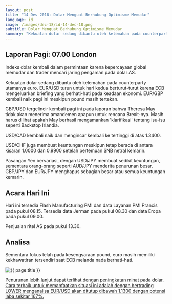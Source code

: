 ```yaml
---
layout: post
title: "14 Des 2018: Dolar Menguat Berhubung Optimisme Memudar"
language: id
image: /images/dec-18/id-14-dec-18.png
subtitle: Dolar Menguat Berhubung Optimisme Memudar
summary: "Kekuatan dolar sedang dibantu oleh kelemahan pada counterparty utamanya euro. EUR/USD turun untuk hari kedua berturut-turut karena ECB mengeluarkan briefing yang berhati-hati pada keadaan ekonomi. EUR/GBP kembali naik pagi ini meskipun pound masih tertekan"
---
```

## Laporan Pagi: 07.00 London

Indeks dolar kembali dalam permintaan karena kepercayaan global memudar dan trader mencari jaring pengaman pada dolar AS.

Kekuatan dolar sedang dibantu oleh kelemahan pada counterparty utamanya euro. EUR/USD turun untuk hari kedua berturut-turut karena ECB mengeluarkan briefing yang berhati-hati pada keadaan ekonomi. EUR/GBP kembali naik pagi ini meskipun pound masih tertekan.

GBP/USD tergelincir kembali pagi ini pada laporan bahwa Theresa May tidak akan menerima amandemen apapun untuk rencana Brexit-nya. Masih harus dilihat apakah May berhasil mengamankan 'klarifikasi' tentang isu-isu seperti Backstop Irlandia.

USD/CAD kembali naik dan mengincar kembali ke tertinggi di atas 1.3400.

USD/CHF juga membuat keuntungan meskipun tetap berada di antara kisaran 1.0000 dan 0.9900 setelah pertemuan SNB netral kemarin.

Pasangan Yen bervariasi, dengan USD/JPY membuat sedikit keuntungan, sementara orang-orang seperti AUD/JPY menderita penurunan besar. GBP/JPY dan EUR/JPY menghapus sebagian besar atau semua keuntungan kemarin.

## Acara Hari Ini

Hari ini tersedia Flash Manufacturing PMI dan data Layanan PMI Prancis pada pukul 08.15. Tersedia data Jerman pada pukul 08.30 dan data Eropa pada pukul 09.00.

Penjualan ritel AS pada pukul 13.30.

## Analisa

Sementara fokus telah pada kesengsaraan pound, euro masih memiliki kekhawatiran tersendiri saat ECB melanda nada berhati-hati.

<img src="{{ site.url }}/images/dec-18/id-14-dec-18.png" alt="{{ page.title }}" title="{{ page.title }}">

<a href="%LINK%%?currency=USD&market=forex&underlying=frxEURUSD&formname=higherlower&duration_amount=14&duration_units=d&amount=10&amount_type=stake&expiry_type=duration&barrier=1.1300" target="_blank" rel="noopener">Penurunan lebih lanjut dapat terlihat dengan peningkatan minat pada dolar. Cara terbaik untuk memanfaatkan situasi ini adalah dengan bertrading LOWER menganalisa EUR/USD akan ditutup dibawah 1.1300 dengan potensi laba sekitar 167%.</a>

